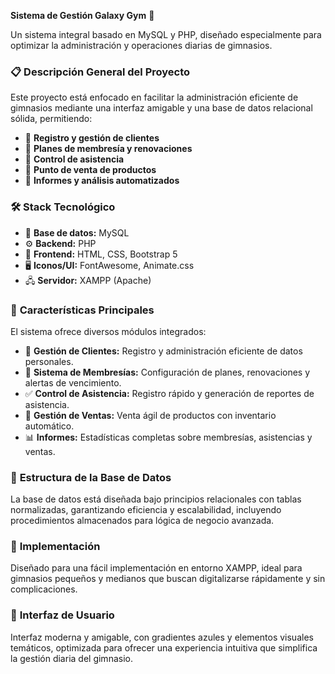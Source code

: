 **Sistema de Gestión Galaxy Gym** 🌌

Un sistema integral basado en MySQL y PHP, diseñado especialmente para optimizar la administración y operaciones diarias de gimnasios.


### 📋 **Descripción General del Proyecto**
Este proyecto está enfocado en facilitar la administración eficiente de gimnasios mediante una interfaz amigable y una base de datos relacional sólida, permitiendo:
- 🔹 **Registro y gestión de clientes**
- 🔹 **Planes de membresía y renovaciones**
- 🔹 **Control de asistencia**
- 🔹 **Punto de venta de productos**
- 🔹 **Informes y análisis automatizados**

### 🛠️ **Stack Tecnológico**
- 💾 **Base de datos:** MySQL
- ⚙️ **Backend:** PHP
- 🎨 **Frontend:** HTML, CSS, Bootstrap 5
- 🖥️ **Iconos/UI:** FontAwesome, Animate.css
- 🖧 **Servidor:** XAMPP (Apache)


### 🌟 **Características Principales**
El sistema ofrece diversos módulos integrados:
- 👥 **Gestión de Clientes:** Registro y administración eficiente de datos personales.
- 📅 **Sistema de Membresías:** Configuración de planes, renovaciones y alertas de vencimiento.
- ✅ **Control de Asistencia:** Registro rápido y generación de reportes de asistencia.
- 🛒 **Gestión de Ventas:** Venta ágil de productos con inventario automático.
- 📊 **Informes:** Estadísticas completas sobre membresías, asistencias y ventas.


### 📂 **Estructura de la Base de Datos**
La base de datos está diseñada bajo principios relacionales con tablas normalizadas, garantizando eficiencia y escalabilidad, incluyendo procedimientos almacenados para lógica de negocio avanzada.

### 🚀 **Implementación**
Diseñado para una fácil implementación en entorno XAMPP, ideal para gimnasios pequeños y medianos que buscan digitalizarse rápidamente y sin complicaciones.

### 🎯 **Interfaz de Usuario**
Interfaz moderna y amigable, con gradientes azules y elementos visuales temáticos, optimizada para ofrecer una experiencia intuitiva que simplifica la gestión diaria del gimnasio.


